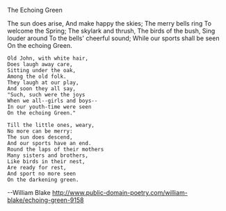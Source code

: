 The Echoing Green
 
 The sun does arise,
    And make happy the skies;
    The merry bells ring
    To welcome the Spring;
    The skylark and thrush,
    The birds of the bush,
    Sing louder around
    To the bells' cheerful sound;
    While our sports shall be seen
    On the echoing Green.

    Old John, with white hair,
    Does laugh away care,
    Sitting under the oak,
    Among the old folk.
    They laugh at our play,
    And soon they all say,
    "Such, such were the joys
    When we all--girls and boys--
    In our youth-time were seen
    On the echoing Green."

    Till the little ones, weary,
    No more can be merry:
    The sun does descend,
    And our sports have an end.
    Round the laps of their mothers
    Many sisters and brothers,
    Like birds in their nest,
    Are ready for rest,
    And sport no more seen
    On the darkening green.

--William Blake
http://www.public-domain-poetry.com/william-blake/echoing-green-9158
